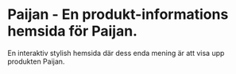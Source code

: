 # Paijan - En produkt-informations hemsida för Paijan.

En interaktiv stylish hemsida där dess enda mening är att visa upp produkten Paijan.
